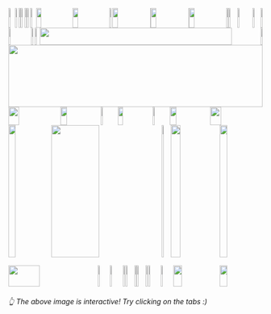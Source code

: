 <picture><source media="(prefers-color-scheme: light)" srcset="https://leonsilicon.github.io/leonsilicon/generator/generated/6d7290b1258026de670ccc8e5044602fe11ac084178fae0886e141fda01e511d2bc29eeb27ddd192568dd8f2f85bd40c9fcc567fce67194a17697e765b278505.jpg"><source media="(prefers-color-scheme: dark)" srcset="https://leonsilicon.github.io/leonsilicon/generator/generated/6d7290b1258026de670ccc8e5044602fe11ac084178fae0886e141fda01e511d2bc29eeb27ddd192568dd8f2f85bd40c9fcc567fce67194a17697e765b278505.jpg"><img src="https://leonsilicon.github.io/leonsilicon/generator/generated/6d7290b1258026de670ccc8e5044602fe11ac084178fae0886e141fda01e511d2bc29eeb27ddd192568dd8f2f85bd40c9fcc567fce67194a17697e765b278505.jpg" height="39" width="2.4822695035460995%"/></picture><a href="#js-contribution-activity"><img src="https://leonsilicon.github.io/leonsilicon/generator/generated/45e08080f63c923554c51f4c95609bbf0e269273b35befc3c919aa1195fa1625becf8bf4650aaa5b12393931e05da1eede5272a8d48bbd638610abb0219aa00c.jpg" height="39" width="1.4184397163120568%"/></a><picture><source media="(prefers-color-scheme: light)" srcset="https://leonsilicon.github.io/leonsilicon/generator/generated/560fbb90adc847ca6bde1653d8bbc6039d0329b7e3c72cc4e81ca12bf6b7207e383f8c9ffad61a64a138770148d8cc687a6187487869cd7c998195a187a05a52.jpg"><source media="(prefers-color-scheme: dark)" srcset="https://leonsilicon.github.io/leonsilicon/generator/generated/560fbb90adc847ca6bde1653d8bbc6039d0329b7e3c72cc4e81ca12bf6b7207e383f8c9ffad61a64a138770148d8cc687a6187487869cd7c998195a187a05a52.jpg"><img src="https://leonsilicon.github.io/leonsilicon/generator/generated/560fbb90adc847ca6bde1653d8bbc6039d0329b7e3c72cc4e81ca12bf6b7207e383f8c9ffad61a64a138770148d8cc687a6187487869cd7c998195a187a05a52.jpg" height="39" width="0.9456264775413712%"/></picture><a href="#-the-above-image-is-interactive-try-clicking-on-the-tabs-"><img src="https://leonsilicon.github.io/leonsilicon/generator/generated/b02b5b0bc13159a565b62f8a080ee35b5c4926c8ae7ef3fd86bf1e4ca868067b6abf1ae1d6801c2c6aab3ed20f065ff5c63418c3b698e25eaa454691ac997ce3.jpg" height="39" width="1.4184397163120568%"/></a><picture><source media="(prefers-color-scheme: light)" srcset="https://leonsilicon.github.io/leonsilicon/generator/generated/d4cba37c66bd75fd700d5f962d60ef68e793128ba9227f13143e904e97445ac022793ac5d16defae14d57d11b936e13e29c53670f49078f023cfd9e1ed1a4a48.jpg"><source media="(prefers-color-scheme: dark)" srcset="https://leonsilicon.github.io/leonsilicon/generator/generated/d4cba37c66bd75fd700d5f962d60ef68e793128ba9227f13143e904e97445ac022793ac5d16defae14d57d11b936e13e29c53670f49078f023cfd9e1ed1a4a48.jpg"><img src="https://leonsilicon.github.io/leonsilicon/generator/generated/d4cba37c66bd75fd700d5f962d60ef68e793128ba9227f13143e904e97445ac022793ac5d16defae14d57d11b936e13e29c53670f49078f023cfd9e1ed1a4a48.jpg" height="39" width="0.9456264775413712%"/></picture><a href="https://github.com/leonsilicon/leonsilicon/blob/main/readme.md"><img src="https://leonsilicon.github.io/leonsilicon/generator/generated/43a4f1b76cbcd87465c66f961c6d756df89c044067ca45ca5c341766cfec18a23dd0d90ede0bf72fafa64309b073836c80696f4aa0d14cf9de93413784136fd1.jpg" height="39" width="1.4184397163120568%"/></a><picture><source media="(prefers-color-scheme: light)" srcset="https://leonsilicon.github.io/leonsilicon/generator/generated/33cbce5c436cdb8b01a34708f7dd2f5776ea5302effbbb6ae6d10e76b745580fb4e90e94d988be49f516bbfc853062601006a631d6c7bb686d18c2ffc14fd352.jpg"><source media="(prefers-color-scheme: dark)" srcset="https://leonsilicon.github.io/leonsilicon/generator/generated/33cbce5c436cdb8b01a34708f7dd2f5776ea5302effbbb6ae6d10e76b745580fb4e90e94d988be49f516bbfc853062601006a631d6c7bb686d18c2ffc14fd352.jpg"><img src="https://leonsilicon.github.io/leonsilicon/generator/generated/33cbce5c436cdb8b01a34708f7dd2f5776ea5302effbbb6ae6d10e76b745580fb4e90e94d988be49f516bbfc853062601006a631d6c7bb686d18c2ffc14fd352.jpg" height="39" width="2.2458628841607564%"/></picture><a href="https://leonsilicon.com"><img src="https://leonsilicon.github.io/leonsilicon/generator/generated/2fc308e0c667f379624051b077688927cb6b29147af1cbc522d9a4fd63a8f9e65afcd04e51edee5ed8c45232e2e5aafd4676013f3f6b78957944604a6b9f6a09.jpg" height="39" width="14.420803782505912%"/></a><a href="https://tiktok.com/@leonsilicon"><img src="https://leonsilicon.github.io/leonsilicon/generator/generated/b6b8eb88aa2ac5f13b32692868113a57d77df14692b9e72156560dda00ae048a0479f5e0400c5458340cb6cd38b5f7c10a0d350ba33bdf729dfaa99293f62fac.jpg" height="39" width="14.420803782505912%"/></a><picture><source media="(prefers-color-scheme: light)" srcset="https://leonsilicon.github.io/leonsilicon/generator/generated/0d70887e1b0f0e5599d328621bc330a804d33b92cd6f559a04a73d89fc5a38ad6f3ea47dae63c0ba187b8f3caa2e37449aedc45ab8990d3637789826461a51b0.jpg"><source media="(prefers-color-scheme: dark)" srcset="https://leonsilicon.github.io/leonsilicon/generator/generated/0d70887e1b0f0e5599d328621bc330a804d33b92cd6f559a04a73d89fc5a38ad6f3ea47dae63c0ba187b8f3caa2e37449aedc45ab8990d3637789826461a51b0.jpg"><img src="https://leonsilicon.github.io/leonsilicon/generator/generated/0d70887e1b0f0e5599d328621bc330a804d33b92cd6f559a04a73d89fc5a38ad6f3ea47dae63c0ba187b8f3caa2e37449aedc45ab8990d3637789826461a51b0.jpg" height="39" width="1.1820330969267139%"/></picture><a href="https://instagram.com/leonsilicon"><img src="https://leonsilicon.github.io/leonsilicon/generator/generated/6c98e153113a95e6adba4184b0f7070bd92712278955975c399941fa03291535e84740573d11df4fcbceefcb7bfed0c6d6990d3dab5df8ecd1f49e5184db99d1.jpg" height="39" width="14.893617021276595%"/></a><picture><source media="(prefers-color-scheme: light)" srcset="https://leonsilicon.github.io/leonsilicon/generator/generated/eb0089306b27b4b742af3b62026b7fbf6c344b301c96a98d8937ee715795f927761d7ea51c1ba30889845a2ac7868b5b8053e2c59462f07b42d2821fe5eb9ce0.jpg"><source media="(prefers-color-scheme: dark)" srcset="https://leonsilicon.github.io/leonsilicon/generator/generated/eb0089306b27b4b742af3b62026b7fbf6c344b301c96a98d8937ee715795f927761d7ea51c1ba30889845a2ac7868b5b8053e2c59462f07b42d2821fe5eb9ce0.jpg"><img src="https://leonsilicon.github.io/leonsilicon/generator/generated/eb0089306b27b4b742af3b62026b7fbf6c344b301c96a98d8937ee715795f927761d7ea51c1ba30889845a2ac7868b5b8053e2c59462f07b42d2821fe5eb9ce0.jpg" height="39" width="0.2364066193853428%"/></picture><a href="https://x.com/leonsilicon"><img src="https://leonsilicon.github.io/leonsilicon/generator/generated/60303a9ebb15715b7fbe27f2cd51224e301f4dbacab622f519d6e6736062747fbaf21e0fa28d8f3c2bd96663fe0d85f1da994d58e36ac97638e528d95b41e2a6.jpg" height="39" width="14.775413711583923%"/></a><picture><source media="(prefers-color-scheme: light)" srcset="https://leonsilicon.github.io/leonsilicon/generator/generated/4300cedc3a86d9b368c13313543e2b024c3e1a4b0e68e25afee11f75880e42ee66cf052437fa0b79672965ed8521876af5ccdf950be0480b72df747e12dfe341.jpg"><source media="(prefers-color-scheme: dark)" srcset="https://leonsilicon.github.io/leonsilicon/generator/generated/4300cedc3a86d9b368c13313543e2b024c3e1a4b0e68e25afee11f75880e42ee66cf052437fa0b79672965ed8521876af5ccdf950be0480b72df747e12dfe341.jpg"><img src="https://leonsilicon.github.io/leonsilicon/generator/generated/4300cedc3a86d9b368c13313543e2b024c3e1a4b0e68e25afee11f75880e42ee66cf052437fa0b79672965ed8521876af5ccdf950be0480b72df747e12dfe341.jpg" height="39" width="0.2364066193853428%"/></picture><a href="https://youtube.com/@leonsilicon"><img src="https://leonsilicon.github.io/leonsilicon/generator/generated/6bb6714972e93fb1dd205bb326729574261c35e9505d0d293574c408c6dce6784c12f78c374059852fb2901dec20d46e5c3fd373fcc9e5ce5e643d1d5c71a813.jpg" height="39" width="14.775413711583923%"/></a><picture><source media="(prefers-color-scheme: light)" srcset="https://leonsilicon.github.io/leonsilicon/generator/generated/7ab8332615cc1baf3f7bf4dfc6ab7e2ddb68636d9d54a9814bc07218575c706e8fff22964f85390d2e48e62bcf8afa762d8c5ba9d4fff5c6d5d746215b92c104.jpg"><source media="(prefers-color-scheme: dark)" srcset="https://leonsilicon.github.io/leonsilicon/generator/generated/7ab8332615cc1baf3f7bf4dfc6ab7e2ddb68636d9d54a9814bc07218575c706e8fff22964f85390d2e48e62bcf8afa762d8c5ba9d4fff5c6d5d746215b92c104.jpg"><img src="https://leonsilicon.github.io/leonsilicon/generator/generated/7ab8332615cc1baf3f7bf4dfc6ab7e2ddb68636d9d54a9814bc07218575c706e8fff22964f85390d2e48e62bcf8afa762d8c5ba9d4fff5c6d5d746215b92c104.jpg" height="39" width="0.7092198581560284%"/></picture><a href="https://github.com/leonsilicon/leonsilicon/issues/new"><img src="https://leonsilicon.github.io/leonsilicon/generator/generated/ad0f70d4f7dedc29f71f02ac80b933e7de7323afe322a744bfa03fc19afff49cbe664b66081abcdf4bff0c7307dcc36c80abb1c528a96fe9677efb678509f50b.jpg" height="39" width="3.546099290780142%"/></a><picture><source media="(prefers-color-scheme: light)" srcset="https://leonsilicon.github.io/leonsilicon/generator/generated/1f210fca61246c738bc912a327dd15f77a264ec21568b2f3cb1bdee70769189fce39dd00447d6c6caed08fa86af609786d4d8a5e9fc9ac22cbadc2e72f8c8a5f.jpg"><source media="(prefers-color-scheme: dark)" srcset="https://leonsilicon.github.io/leonsilicon/generator/generated/1f210fca61246c738bc912a327dd15f77a264ec21568b2f3cb1bdee70769189fce39dd00447d6c6caed08fa86af609786d4d8a5e9fc9ac22cbadc2e72f8c8a5f.jpg"><img src="https://leonsilicon.github.io/leonsilicon/generator/generated/1f210fca61246c738bc912a327dd15f77a264ec21568b2f3cb1bdee70769189fce39dd00447d6c6caed08fa86af609786d4d8a5e9fc9ac22cbadc2e72f8c8a5f.jpg" height="39" width="5.91016548463357%"/></picture><a href="https://github.com/leonsilicon/leonsilicon/tree/main/generator"><img src="https://leonsilicon.github.io/leonsilicon/generator/generated/8bbbfdd4903d7aa4ea4f9577d6cf01dff39d5a003d4687251fa08dc0d1f70a34a22f1e8f746f31e77e3bd818f6883b423e74cb7d766ae7be81f99119b239bfff.jpg" height="39" width="3.309692671394799%"/></a><picture><source media="(prefers-color-scheme: light)" srcset="https://leonsilicon.github.io/leonsilicon/generator/generated/1d18d56137fe7662f80689cf64124404e8ddfec4160b2a3e004cd010855cbe53cee4f67f1b49c0ca8f7fe73dd77a48c19469048752aa1a58e7ef9adc894a1a68.jpg"><source media="(prefers-color-scheme: dark)" srcset="https://leonsilicon.github.io/leonsilicon/generator/generated/1d18d56137fe7662f80689cf64124404e8ddfec4160b2a3e004cd010855cbe53cee4f67f1b49c0ca8f7fe73dd77a48c19469048752aa1a58e7ef9adc894a1a68.jpg"><img src="https://leonsilicon.github.io/leonsilicon/generator/generated/1d18d56137fe7662f80689cf64124404e8ddfec4160b2a3e004cd010855cbe53cee4f67f1b49c0ca8f7fe73dd77a48c19469048752aa1a58e7ef9adc894a1a68.jpg" height="39" width="0.7092198581560284%"/></picture><picture><source media="(prefers-color-scheme: light)" srcset="https://leonsilicon.github.io/leonsilicon/generator/generated/06832537ba9f30c89c9d395cf26864e34713475c01997a0a88afc2f7bcc085117bd355e1849afbc566f8f451781116fdfeaf1bb67fb597f31c168432c3a62c8b.jpg"><source media="(prefers-color-scheme: dark)" srcset="https://leonsilicon.github.io/leonsilicon/generator/generated/06832537ba9f30c89c9d395cf26864e34713475c01997a0a88afc2f7bcc085117bd355e1849afbc566f8f451781116fdfeaf1bb67fb597f31c168432c3a62c8b.jpg"><img src="https://leonsilicon.github.io/leonsilicon/generator/generated/06832537ba9f30c89c9d395cf26864e34713475c01997a0a88afc2f7bcc085117bd355e1849afbc566f8f451781116fdfeaf1bb67fb597f31c168432c3a62c8b.jpg" height="34" width="8.865248226950355%"/></picture><a href="https://github.com/leonsilicon"><img src="https://leonsilicon.github.io/leonsilicon/generator/generated/f967b6ce9630412146c8c8d9f5c8c78f9bb84186ea2fc69155f6a05481330231465e96f67e8590ca8b06587560874ca532db8724468366fbce6cb8ca6bc514de.jpg" height="34" width="1.5366430260047281%"/></a><picture><source media="(prefers-color-scheme: light)" srcset="https://leonsilicon.github.io/leonsilicon/generator/generated/529c6682c03105a97f665096bfbf3d1be22b9b0448fde3d72cdb691d320d210313656d8df89b48f07c68e06a64cef591ed8fed09edba3c92b95948fa728aa8a7.jpg"><source media="(prefers-color-scheme: dark)" srcset="https://leonsilicon.github.io/leonsilicon/generator/generated/529c6682c03105a97f665096bfbf3d1be22b9b0448fde3d72cdb691d320d210313656d8df89b48f07c68e06a64cef591ed8fed09edba3c92b95948fa728aa8a7.jpg"><img src="https://leonsilicon.github.io/leonsilicon/generator/generated/529c6682c03105a97f665096bfbf3d1be22b9b0448fde3d72cdb691d320d210313656d8df89b48f07c68e06a64cef591ed8fed09edba3c92b95948fa728aa8a7.jpg" height="34" width="1.8912529550827424%"/></picture><a href="https://leonsilicon.com"><img src="https://leonsilicon.github.io/leonsilicon/generator/generated/642bf9b94d7081c65192c13d7beafce9435d31eaac06ce7d822838f5ad7de145c4c813217beba99935ab460a5baadc166af2d3386ef145636b9c48d4a33e8805.jpg" height="34" width="86.99763593380615%"/></a><picture><source media="(prefers-color-scheme: light)" srcset="https://leonsilicon.github.io/leonsilicon/generator/generated/94b4bede95924f5eb20ca26530aa1100c07b50191b3da1430c4085a24d275ddac1eaff60a8c5fc09334f2a7cb0a8030f381131dbab578c64e50c29745ff6fadc.jpg"><source media="(prefers-color-scheme: dark)" srcset="https://leonsilicon.github.io/leonsilicon/generator/generated/94b4bede95924f5eb20ca26530aa1100c07b50191b3da1430c4085a24d275ddac1eaff60a8c5fc09334f2a7cb0a8030f381131dbab578c64e50c29745ff6fadc.jpg"><img src="https://leonsilicon.github.io/leonsilicon/generator/generated/94b4bede95924f5eb20ca26530aa1100c07b50191b3da1430c4085a24d275ddac1eaff60a8c5fc09334f2a7cb0a8030f381131dbab578c64e50c29745ff6fadc.jpg" height="34" width="0.7092198581560284%"/></picture><picture><source media="(prefers-color-scheme: light)" srcset="https://leonsilicon.github.io/leonsilicon/generator/generated/2613fd697a635f880d886c167d312925edd65dd79438935ab73c46d91a3e5f440fb343908abec6c2fad3e193271682d38cdab2ed51be0d3d252c35533182e7a8.jpg"><source media="(prefers-color-scheme: dark)" srcset="https://leonsilicon.github.io/leonsilicon/generator/generated/2613fd697a635f880d886c167d312925edd65dd79438935ab73c46d91a3e5f440fb343908abec6c2fad3e193271682d38cdab2ed51be0d3d252c35533182e7a8.jpg"><img src="https://leonsilicon.github.io/leonsilicon/generator/generated/2613fd697a635f880d886c167d312925edd65dd79438935ab73c46d91a3e5f440fb343908abec6c2fad3e193271682d38cdab2ed51be0d3d252c35533182e7a8.jpg" height="123" width="100%"/></picture><picture><source media="(prefers-color-scheme: light)" srcset="https://leonsilicon.github.io/leonsilicon/generator/generated/01dc16fcaeee20ef6c92e50cf98db58cb1f406b4db2a6ed683c4c8cb907f5a8d2f3bac813afa5c1cadaae136fc9aed132a720e19e81d3aa2957476b907c4a95f.jpg"><source media="(prefers-color-scheme: dark)" srcset="https://leonsilicon.github.io/leonsilicon/generator/generated/01dc16fcaeee20ef6c92e50cf98db58cb1f406b4db2a6ed683c4c8cb907f5a8d2f3bac813afa5c1cadaae136fc9aed132a720e19e81d3aa2957476b907c4a95f.jpg"><img src="https://leonsilicon.github.io/leonsilicon/generator/generated/01dc16fcaeee20ef6c92e50cf98db58cb1f406b4db2a6ed683c4c8cb907f5a8d2f3bac813afa5c1cadaae136fc9aed132a720e19e81d3aa2957476b907c4a95f.jpg" height="36" width="20.44917257683215%"/></picture><a href="https://linkedin.com/in/leonsilicon"><img src="https://leonsilicon.github.io/leonsilicon/generator/generated/c64730354d99b9583b92e07df1572a3a1e21fd018bc4dfa4def1f075b59cf32abf598a355321157ba97abe56622d9a9eaa914fc28bf87db254ed6cf8d9a2a949.jpg" height="36" width="15.839243498817968%"/></a><picture><source media="(prefers-color-scheme: light)" srcset="https://leonsilicon.github.io/leonsilicon/generator/generated/ea19bf455fdf78101c38e36e0a22eb489f80f25dcc6f20846cf8bdbb3b90466af5f58659fa3b77e6a817e7e91e9b03286204187b42116861b8d0991d58cd9f14.jpg"><source media="(prefers-color-scheme: dark)" srcset="https://leonsilicon.github.io/leonsilicon/generator/generated/ea19bf455fdf78101c38e36e0a22eb489f80f25dcc6f20846cf8bdbb3b90466af5f58659fa3b77e6a817e7e91e9b03286204187b42116861b8d0991d58cd9f14.jpg"><img src="https://leonsilicon.github.io/leonsilicon/generator/generated/ea19bf455fdf78101c38e36e0a22eb489f80f25dcc6f20846cf8bdbb3b90466af5f58659fa3b77e6a817e7e91e9b03286204187b42116861b8d0991d58cd9f14.jpg" height="36" width="6.8557919621749415%"/></picture><a href="https://devpost.com/leonsilicon"><img src="https://leonsilicon.github.io/leonsilicon/generator/generated/667844f34d54f5076a598bc260df7a4bafadead7d1336e1a726af63adaf2cb493c35aa00e9dd147c818cc91a610d3a1d570ee45756ce3b82c346a5f4dae8b488.jpg" height="36" width="13.59338061465721%"/></a><picture><source media="(prefers-color-scheme: light)" srcset="https://leonsilicon.github.io/leonsilicon/generator/generated/502ad78d9549e55a949908b0b2cc445260fb0f371b586115477b603f7a5025f711b2327c0299b0c81b5b70738a4cf1c93f8914c534e8657e99582530694393d4.jpg"><source media="(prefers-color-scheme: dark)" srcset="https://leonsilicon.github.io/leonsilicon/generator/generated/502ad78d9549e55a949908b0b2cc445260fb0f371b586115477b603f7a5025f711b2327c0299b0c81b5b70738a4cf1c93f8914c534e8657e99582530694393d4.jpg"><img src="https://leonsilicon.github.io/leonsilicon/generator/generated/502ad78d9549e55a949908b0b2cc445260fb0f371b586115477b603f7a5025f711b2327c0299b0c81b5b70738a4cf1c93f8914c534e8657e99582530694393d4.jpg" height="36" width="6.8557919621749415%"/></picture><a href="https://tiktok.com/@leonsilicon"><img src="https://leonsilicon.github.io/leonsilicon/generator/generated/bb0adb1bf3e006edb412cf82894630b94d1f36dc6a9b32501e205ed6da084cdef4ef9a7e5ec387dfbd9fcbf2124f21b14849d4d7c178ed23b589a8f22b06d3ba.jpg" height="36" width="15.839243498817968%"/></a><picture><source media="(prefers-color-scheme: light)" srcset="https://leonsilicon.github.io/leonsilicon/generator/generated/522cb374cd3c6838746c971d7851ab09ab921064675ea57446b5b434b1e456b39c0781b70360281754ab52cefd818b40294c2b8e4393c964ed42bc507da3bb47.jpg"><source media="(prefers-color-scheme: dark)" srcset="https://leonsilicon.github.io/leonsilicon/generator/generated/522cb374cd3c6838746c971d7851ab09ab921064675ea57446b5b434b1e456b39c0781b70360281754ab52cefd818b40294c2b8e4393c964ed42bc507da3bb47.jpg"><img src="https://leonsilicon.github.io/leonsilicon/generator/generated/522cb374cd3c6838746c971d7851ab09ab921064675ea57446b5b434b1e456b39c0781b70360281754ab52cefd818b40294c2b8e4393c964ed42bc507da3bb47.jpg" height="36" width="20.56737588652482%"/></picture><picture><source media="(prefers-color-scheme: light)" srcset="https://leonsilicon.github.io/leonsilicon/generator/generated/282a1372f4c76afed10684ed36425c2206abbd5c2c612bc6a6baaa7ddebbeb3e2914e85e506eabc7855cb40a81cac680aa84f9ed1dbf0c28f70e27cabebcebbb.jpg"><source media="(prefers-color-scheme: dark)" srcset="https://leonsilicon.github.io/leonsilicon/generator/generated/282a1372f4c76afed10684ed36425c2206abbd5c2c612bc6a6baaa7ddebbeb3e2914e85e506eabc7855cb40a81cac680aa84f9ed1dbf0c28f70e27cabebcebbb.jpg"><img src="https://leonsilicon.github.io/leonsilicon/generator/generated/282a1372f4c76afed10684ed36425c2206abbd5c2c612bc6a6baaa7ddebbeb3e2914e85e506eabc7855cb40a81cac680aa84f9ed1dbf0c28f70e27cabebcebbb.jpg" height="262" width="16.78486997635934%"/></picture><a href="https://github.com/leonsilicon/leonsilicon/bolb/main/README.md#leonsilicon"><img src="https://leonsilicon.github.io/leonsilicon/generator/generated/6963803b344ec8eacb947eb95071fa3626c7d99d219e6c25e45aa0cccb561a811551146d1f862cff37851abb5a3bb525c7abce01eaa0f59be8d591ff869bd8f7.jpg" height="262" width="43.61702127659575%"/></a><picture><source media="(prefers-color-scheme: light)" srcset="https://leonsilicon.github.io/leonsilicon/generator/generated/1a3515ccf68afbadea7fda99812aa466e1ca73ac9b76808276ff39b6638231deba2536b8a64691fbc4ee520372a4b96669da2d2052acf65b1cc0c6e4ebbd2d9a.jpg"><source media="(prefers-color-scheme: dark)" srcset="https://leonsilicon.github.io/leonsilicon/generator/generated/1a3515ccf68afbadea7fda99812aa466e1ca73ac9b76808276ff39b6638231deba2536b8a64691fbc4ee520372a4b96669da2d2052acf65b1cc0c6e4ebbd2d9a.jpg"><img src="https://leonsilicon.github.io/leonsilicon/generator/generated/1a3515ccf68afbadea7fda99812aa466e1ca73ac9b76808276ff39b6638231deba2536b8a64691fbc4ee520372a4b96669da2d2052acf65b1cc0c6e4ebbd2d9a.jpg" height="262" width="3.4278959810874707%"/></picture><a href="https://tiktok.com/@leonsilicon"><img src="https://leonsilicon.github.io/leonsilicon/generator/generated/6554e389accd8705ad6e62dae03ce7f2d4f7e65c8e0b22fdf3a8c61672166aabe59af66148ef7edbd5332ae092cb0543ee266b37fce42b4861b8f71c2311af5c.jpg" height="262" width="19.38534278959811%"/></a><picture><source media="(prefers-color-scheme: light)" srcset="https://leonsilicon.github.io/leonsilicon/generator/generated/282a1372f4c76afed10684ed36425c2206abbd5c2c612bc6a6baaa7ddebbeb3e2914e85e506eabc7855cb40a81cac680aa84f9ed1dbf0c28f70e27cabebcebbb.jpg"><source media="(prefers-color-scheme: dark)" srcset="https://leonsilicon.github.io/leonsilicon/generator/generated/282a1372f4c76afed10684ed36425c2206abbd5c2c612bc6a6baaa7ddebbeb3e2914e85e506eabc7855cb40a81cac680aa84f9ed1dbf0c28f70e27cabebcebbb.jpg"><img src="https://leonsilicon.github.io/leonsilicon/generator/generated/282a1372f4c76afed10684ed36425c2206abbd5c2c612bc6a6baaa7ddebbeb3e2914e85e506eabc7855cb40a81cac680aa84f9ed1dbf0c28f70e27cabebcebbb.jpg" height="262" width="16.78486997635934%"/></picture><picture><source media="(prefers-color-scheme: light)" srcset="https://leonsilicon.github.io/leonsilicon/generator/generated/3dcab01f3878f70befd83c77ee2ad3e23cbf1d8f5089a66a6170d9400d2d3a1a3d12ac42100fd0d086377c59663111111ef35393172229c356a3b3a11ba6965d.jpg"><source media="(prefers-color-scheme: dark)" srcset="https://leonsilicon.github.io/leonsilicon/generator/generated/3dcab01f3878f70befd83c77ee2ad3e23cbf1d8f5089a66a6170d9400d2d3a1a3d12ac42100fd0d086377c59663111111ef35393172229c356a3b3a11ba6965d.jpg"><img src="https://leonsilicon.github.io/leonsilicon/generator/generated/3dcab01f3878f70befd83c77ee2ad3e23cbf1d8f5089a66a6170d9400d2d3a1a3d12ac42100fd0d086377c59663111111ef35393172229c356a3b3a11ba6965d.jpg" height="16" width="63.829787234042556%"/></picture><a href="https://tiktok.com/@leonsilicon"><img src="https://leonsilicon.github.io/leonsilicon/generator/generated/185740815e98b15155a6b221b4b089b540b701c0e7c9dfae3b6e0ff78150e11e6d42dd5ea662906c25d403bc558998a0dd95a28422962120cdacae74f4c5274b.jpg" height="16" width="19.38534278959811%"/></a><picture><source media="(prefers-color-scheme: light)" srcset="https://leonsilicon.github.io/leonsilicon/generator/generated/8f7a892ff1375007c1d961bc069fde0d4bfb019998dd5c9ea2ddadb3443e3f149b06d6db49764a874134152b6b0d74f6c33ac42bd9050a1156975675984a7b95.jpg"><source media="(prefers-color-scheme: dark)" srcset="https://leonsilicon.github.io/leonsilicon/generator/generated/8f7a892ff1375007c1d961bc069fde0d4bfb019998dd5c9ea2ddadb3443e3f149b06d6db49764a874134152b6b0d74f6c33ac42bd9050a1156975675984a7b95.jpg"><img src="https://leonsilicon.github.io/leonsilicon/generator/generated/8f7a892ff1375007c1d961bc069fde0d4bfb019998dd5c9ea2ddadb3443e3f149b06d6db49764a874134152b6b0d74f6c33ac42bd9050a1156975675984a7b95.jpg" height="16" width="16.78486997635934%"/></picture><picture><source media="(prefers-color-scheme: light)" srcset="https://leonsilicon.github.io/leonsilicon/generator/generated/04d4db24878c8f6569f0fead4fa09aa275efdafebdd489f5426bad90c14df99ab612b54a9bf70bb4a6727c8b310335196033c7e5fef6545a57562f73a5c7787f.jpg"><source media="(prefers-color-scheme: dark)" srcset="https://leonsilicon.github.io/leonsilicon/generator/generated/04d4db24878c8f6569f0fead4fa09aa275efdafebdd489f5426bad90c14df99ab612b54a9bf70bb4a6727c8b310335196033c7e5fef6545a57562f73a5c7787f.jpg"><img src="https://leonsilicon.github.io/leonsilicon/generator/generated/04d4db24878c8f6569f0fead4fa09aa275efdafebdd489f5426bad90c14df99ab612b54a9bf70bb4a6727c8b310335196033c7e5fef6545a57562f73a5c7787f.jpg" height="42" width="35.1063829787234%"/></picture><a href="https://tunnel.dev"><img src="https://leonsilicon.github.io/leonsilicon/generator/generated/f9c62f13761b29d087cde5c865659739b8eee03684870f91a8775d7c27648873b6e9a2d8c34a0e77ebe0072eb3d167eb762fbb739a1b1467ef97360520591c32.jpg" height="42" width="4.846335697399527%"/></a><a href="https://github.com/leonsilicon/leonsilicon/issues/new"><img src="https://leonsilicon.github.io/leonsilicon/generator/generated/377759da96fb1df1df180ef22f9949aab555d957708042b41acf764ff92264492aa4c3b1fc66eec854007f412b089a938d530e325c79c9e90e4fe68f0e42e4b8.jpg" height="42" width="5.08274231678487%"/></a><picture><source media="(prefers-color-scheme: light)" srcset="https://leonsilicon.github.io/leonsilicon/generator/generated/f6d4060d2bb4b3042b6133f703afcc22403ee21920f878831bca7e2991355d82d6fa5dfe18ac450cc331580b849a8f6875064cd63ca76b6dd2cdc5f48992177e.jpg"><source media="(prefers-color-scheme: dark)" srcset="https://leonsilicon.github.io/leonsilicon/generator/generated/f6d4060d2bb4b3042b6133f703afcc22403ee21920f878831bca7e2991355d82d6fa5dfe18ac450cc331580b849a8f6875064cd63ca76b6dd2cdc5f48992177e.jpg"><img src="https://leonsilicon.github.io/leonsilicon/generator/generated/f6d4060d2bb4b3042b6133f703afcc22403ee21920f878831bca7e2991355d82d6fa5dfe18ac450cc331580b849a8f6875064cd63ca76b6dd2cdc5f48992177e.jpg" height="42" width="1.0638297872340425%"/></picture><a href="https://github.com/leonsilicon"><img src="https://leonsilicon.github.io/leonsilicon/generator/generated/460d8586d5c0bad1db7b657dabe493dac8bd69a1da57124fb0f60b1bb7fd23d90a5be5720a4b9d9f8159bc269a4734dbde65359560acf2e5b726c67fa503ff4e.jpg" height="42" width="3.546099290780142%"/></a><picture><source media="(prefers-color-scheme: light)" srcset="https://leonsilicon.github.io/leonsilicon/generator/generated/7bdabdc6c4a81bc2a635391861b2a0fef50c138ac903cd7371ab5386013572f2eb4d1dbc803e12801009810f6760ee885f864966eecef0a66b8fc41d19a10b68.jpg"><source media="(prefers-color-scheme: dark)" srcset="https://leonsilicon.github.io/leonsilicon/generator/generated/7bdabdc6c4a81bc2a635391861b2a0fef50c138ac903cd7371ab5386013572f2eb4d1dbc803e12801009810f6760ee885f864966eecef0a66b8fc41d19a10b68.jpg"><img src="https://leonsilicon.github.io/leonsilicon/generator/generated/7bdabdc6c4a81bc2a635391861b2a0fef50c138ac903cd7371ab5386013572f2eb4d1dbc803e12801009810f6760ee885f864966eecef0a66b8fc41d19a10b68.jpg" height="42" width="0.7092198581560284%"/></picture><a href="https://github.com/davidarthurthomas"><img src="https://leonsilicon.github.io/leonsilicon/generator/generated/90da2cef2793797758f1ab3ee4778e5536088fa69df4d8851bfdc5c7464582ee4a31ab2a6585b89cc1f14ae26424eae599edc733368b17abb4665ae53ebca8c2.jpg" height="42" width="3.546099290780142%"/></a><picture><source media="(prefers-color-scheme: light)" srcset="https://leonsilicon.github.io/leonsilicon/generator/generated/778ff1efa43aeb72ae1c72691918c3e524817a8bda6c7c3b9443ed17b13826be4e9ac2e0186f2e858b32d8aa4f65ae6605d90b9a332d4cb4f6f9f6936e6e17ec.jpg"><source media="(prefers-color-scheme: dark)" srcset="https://leonsilicon.github.io/leonsilicon/generator/generated/778ff1efa43aeb72ae1c72691918c3e524817a8bda6c7c3b9443ed17b13826be4e9ac2e0186f2e858b32d8aa4f65ae6605d90b9a332d4cb4f6f9f6936e6e17ec.jpg"><img src="https://leonsilicon.github.io/leonsilicon/generator/generated/778ff1efa43aeb72ae1c72691918c3e524817a8bda6c7c3b9443ed17b13826be4e9ac2e0186f2e858b32d8aa4f65ae6605d90b9a332d4cb4f6f9f6936e6e17ec.jpg" height="42" width="1.0638297872340425%"/></picture><a href="https://discord.gg/zMw6ZF2qCf"><img src="https://leonsilicon.github.io/leonsilicon/generator/generated/cad6b7735cbd5fa5b5038982ed4c8895ce15c81436de87db8d962dada3e5f7eab7e0ee95bbcae39e1169f1468d2f9d1f54f38831c5f2f42bfb4a1d33de803e11.jpg" height="42" width="4.964539007092199%"/></a><a href="https://www.youtube.com/watch?v=dQw4w9WgXcQ"><img src="https://leonsilicon.github.io/leonsilicon/generator/generated/26a585a3d333b58cec4fb2dda81c2079fdfedc7af08e53ac6872cad9977324e16676f1ba1718eed51e32b3b64699333b353eb0a34bf873d8eeb9f846c402df42.jpg" height="42" width="4.964539007092199%"/></a><a href="https://tiktok.com/@leonsilicon"><img src="https://leonsilicon.github.io/leonsilicon/generator/generated/047868740bc8b2818f5c6cc4c606b51ae00201b57b3d2870e43c5aa3a379f348f868b29896fae5cf7178e9385403cb2b1daa091430c655625bad5f3f42c287b8.jpg" height="42" width="18.321513002364064%"/></a><picture><source media="(prefers-color-scheme: light)" srcset="https://leonsilicon.github.io/leonsilicon/generator/generated/e4a4a1a6a4f7953cd38d5bd7213f639b085c7de04a85865272b2ed7f8adfc09d6fed6004d5d7d249d85b20342e93df95e209ada6c56ca05bf301992b91a85615.jpg"><source media="(prefers-color-scheme: dark)" srcset="https://leonsilicon.github.io/leonsilicon/generator/generated/e4a4a1a6a4f7953cd38d5bd7213f639b085c7de04a85865272b2ed7f8adfc09d6fed6004d5d7d249d85b20342e93df95e209ada6c56ca05bf301992b91a85615.jpg"><img src="https://leonsilicon.github.io/leonsilicon/generator/generated/e4a4a1a6a4f7953cd38d5bd7213f639b085c7de04a85865272b2ed7f8adfc09d6fed6004d5d7d249d85b20342e93df95e209ada6c56ca05bf301992b91a85615.jpg" height="42" width="16.78486997635934%"/></picture>
###### 👆 The above image is interactive! Try clicking on the tabs :)